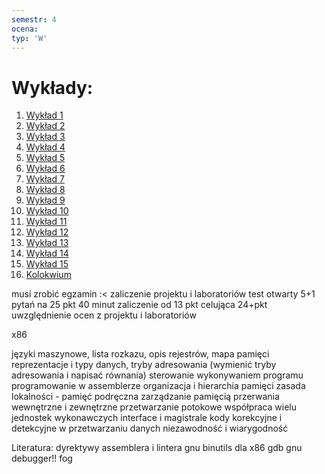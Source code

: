 ```yaml
---
semestr: 4
ocena: 
typ: 'W'
---
```


# Wykłady:
1. [Wykład 1](/Notatki/Semestr%204/Organizacja%20i%20architektura%20komputerów/Wykłady/Wykład%201/Wykład%201.md)
2. [Wykład 2](/Notatki/Semestr%204/Organizacja%20i%20architektura%20komputerów/Wykłady/Wykład%202/Wykład%202.md)
3. [Wykład 3](/Notatki/Semestr%204/Organizacja%20i%20architektura%20komputerów/Wykłady/Wykład%203/Wykład%203.md)
4. [Wykład 4](/Notatki/Semestr%204/Organizacja%20i%20architektura%20komputerów/Wykłady/Wykład%204/Wykład%204.md)
5. [Wykład 5](/Notatki/Semestr%204/Organizacja%20i%20architektura%20komputerów/Wykłady/Wykład%205/Wykład%205.md)
6. [Wykład 6](/Notatki/Semestr%204/Organizacja%20i%20architektura%20komputerów/Wykłady/Wykład%206/Wykład%206.md)
7. [Wykład 7](/Notatki/Semestr%204/Organizacja%20i%20architektura%20komputerów/Wykłady/Wykład%207/Wykład%207.md)
8. [Wykład 8](/Notatki/Semestr%204/Organizacja%20i%20architektura%20komputerów/Wykłady/Wykład%208/Wykład%208.md)
9. [Wykład 9](/Notatki/Semestr%204/Organizacja%20i%20architektura%20komputerów/Wykłady/Wykład%209/Wykład%209.md)
10. [Wykład 10](/Notatki/Semestr%204/Organizacja%20i%20architektura%20komputerów/Wykłady/Wykład%2010/Wykład%2010.md)
11. [Wykład 11](/Notatki/Semestr%204/Organizacja%20i%20architektura%20komputerów/Wykłady/Wykład%2011/Wykład%2011.md)
12. [Wykład 12](/Notatki/Semestr%204/Organizacja%20i%20architektura%20komputerów/Wykłady/Wykład%2012/Wykład%2012.md)
13. [Wykład 13](/Notatki/Semestr%204/Organizacja%20i%20architektura%20komputerów/Wykłady/Wykład%2013/Wykład%2013.md)
14. [Wykład 14](/Notatki/Semestr%204/Organizacja%20i%20architektura%20komputerów/Wykłady/Wykład%2014/Wykład%2014.md)
15. [Wykład 15](/Notatki/Semestr%204/Organizacja%20i%20architektura%20komputerów/Wykłady/Wykład%2015/Wykład%2015.md)
16. [Kolokwium](Notatki/Semestr%204/Organizacja%20i%20architektura%20komputerów/Wykłady/Kolokwium/Kolokwium.md)


musi zrobić egzamin :<
zaliczenie projektu i laboratoriów
test otwarty
5+1 pytań na 25 pkt
40 minut
zaliczenie od 13 pkt
celująca 24+pkt
uwzględnienie ocen z projektu i laboratoriów



x86

języki maszynowe, lista rozkazu, opis rejestrów, mapa pamięci
reprezentacje i typy danych, tryby adresowania (wymienić tryby adresowania i napisać równania)
sterowanie wykonywaniem programu
programowanie w assemblerze
organizacja i hierarchia pamięci
zasada lokalności - pamięć podręczna
zarządzanie pamięcią
przerwania wewnętrzne i zewnętrzne
przetwarzanie potokowe
współpraca wielu jednostek wykonawczych
interface i magistrale
kody korekcyjne i detekcyjne w przetwarzaniu danych
niezawodność i wiarygodność



Literatura:
dyrektywy assemblera i lintera gnu binutils dla x86
gdb gnu debugger!!
fog
